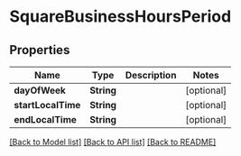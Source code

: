 # SquareBusinessHoursPeriod

## Properties
Name | Type | Description | Notes
------------ | ------------- | ------------- | -------------
**dayOfWeek** | **String** |  | [optional] 
**startLocalTime** | **String** |  | [optional] 
**endLocalTime** | **String** |  | [optional] 

[[Back to Model list]](../README.md#documentation-for-models) [[Back to API list]](../README.md#documentation-for-api-endpoints) [[Back to README]](../README.md)


